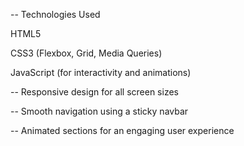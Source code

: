 -- Technologies Used

HTML5

CSS3 (Flexbox, Grid, Media Queries)

JavaScript (for interactivity and animations)

-- Responsive design for all screen sizes

-- Smooth navigation using a sticky navbar

-- Animated sections for an engaging user experience
